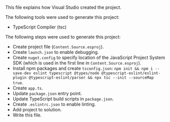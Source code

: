 This file explains how Visual Studio created the project.

The following tools were used to generate this project:
- TypeScript Compiler (tsc)

The following steps were used to generate this project:
- Create project file (`Content.Source.esproj`).
- Create `launch.json` to enable debugging.
- Create `nuget.config` to specify location of the JavaScript Project System SDK (which is used in the first line in `Content.Source.esproj`).
- Install npm packages and create `tsconfig.json`: `npm init && npm i --save-dev eslint typescript @types/node @typescript-eslint/eslint-plugin @typescript-eslint/parser && npx tsc --init --sourceMap true`.
- Create `app.ts`.
- Update `package.json` entry point.
- Update TypeScript build scripts in `package.json`.
- Create `.eslintrc.json` to enable linting.
- Add project to solution.
- Write this file.
